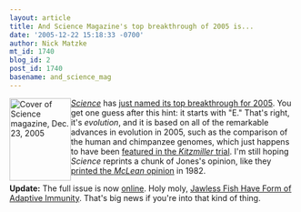 ```yaml
---
layout: article
title: And Science Magazine's top breakthrough of 2005 is...
date: '2005-12-22 15:18:33 -0700'
author: Nick Matzke
mt_id: 1740
blog_id: 2
post_id: 1740
basename: and_science_mag
---
```

<img src="/PT/uploads/2005/2005-12-22_Science_cover.gif" alt="Cover of Science magazine, Dec. 23, 2005" width="108" height="145" style="float:left;" />[_Science_](http://www.sciencemag.org) has [just named its top breakthrough for 2005](http://today.reuters.com/news/newsArticle.aspx?type=topNews&amp;storyID=2005-12-22T190514Z_01_EIC268666_RTRUKOC_0_US-SCIENCE-EVOLUTION.xml&amp;archived=False).  You get one guess after this hint: it starts with "E."  That's right, it's _evolution_, and it is based on all of the remarkable advances in evolution in 2005, such as the comparison of the human and chimpanzee genomes, which just happens to have been [featured in the _Kitzmiller_ trial](http://www.talkorigins.org/faqs/dover/day1am2.html#day1am429).  I'm still hoping _Science_ reprints a chunk of Jones's opinion, like they [printed the _McLean_ opinion](http://links.jstor.org/sici?sici=0036-8075%2819820219%293%3A215%3A4535%3C934%3ACISTDI%3E2.0.CO%3B2-U) in 1982.

**Update:** The full issue is now [online](http://www.sciencemag.org/content/vol310/issue5756/index.dtl).  Holy moly, [Jawless Fish Have Form of Adaptive Immunity](http://www.sciencemag.org/cgi/content/full/310/5756/1892b).  That's big news if you're into that kind of thing.
